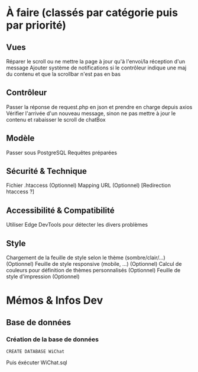 # À faire (classés par catégorie puis par priorité)

## Vues

Réparer le scroll ou ne mettre la page à jour qu'à l'envoi/la réception d'un message
Ajouter système de notifications si le contrôleur indique une maj du contenu et que la scrollbar n'est pas en bas

## Contrôleur

Passer la réponse de request.php en json et prendre en charge depuis axios
Vérifier l'arrivée d'un nouveau message, sinon ne pas mettre à jour le contenu et rabaisser le scroll de chatBox

## Modèle

Passer sous PostgreSQL
Requêtes préparées

## Sécurité & Technique

Fichier .htaccess (Optionnel)
Mapping URL (Optionnel) [Redirection htaccess ?]

## Accessibilité & Compatibilité

Utiliser Edge DevTools pour détecter les divers problèmes

## Style

Chargement de la feuille de style selon le thème (sombre/clair/...) (Optionnel)
Feuille de style responsive (mobile, ...) (Optionnel)
Calcul de couleurs pour définition de thèmes personnalisés (Optionnel)
Feuille de style d'impression (Optionnel)

# Mémos & Infos Dev

## Base de données

### Création de la base de données

```
CREATE DATABASE WiChat
```

Puis éxécuter WiChat.sql
